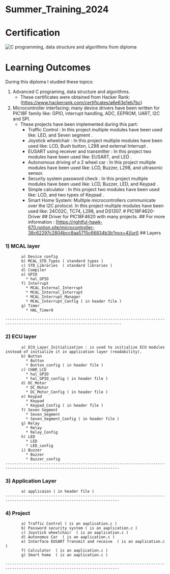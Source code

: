 # Summer_Training_2024
# Certification 
![C programming, data structure and algorithms from diploma](https://github.com/user-attachments/assets/4d66b4db-e894-46ca-80fd-f44390e22c55)
# Learning Outcomes 
During this diploma I studied these topics:
  1) Advanced C programing, data structure and algorithms. 
     - These certificates were obtained from Hacker Rank: (https://www.hackerrank.com/certificates/a6e63e1eb7bc)
  2) Microcontroller interfacing: many device drivers have been written for PIC18F family like: GPIO, interrupt handling, ADC, EEPROM, UART, I2C and SPI.
       * These projects have been implemented during this part:
         - Traffic Control  : In this project multiple modules have been used like: LED, and Seven segment .
         - Joystick wheelchair  : In this project multiple modules have been used like: LCD, Bush button, L298 and external Interrupt .
         - EUSART using receiver and transmitter : In this project two modules have been used like: EUSART, and LED .
         - Autonomous driving of a 2 wheel car : In this project multiple modules have been used like: LCD, Buzzer, L298, and ultrasonic sensor.
         - Security system password check : In this project multiple modules have been used like: LCD, Buzzer, LED, and Keypad .
         - Simple calculator : In this project two modules have been used like: LCD, and two types of Keypad .
         - Smart Home System: Multiple microcontrollers communicate over the I2C protocol. In this project multiple modules have been used like: 24C02C, TC74, L298, and DS1307.
    # PIC18F4620-Driver
    ## Driver for PIC18F4620 with many projects. 
    ## For more information : [https://rightful-hawk-670.notion.site/microcontroller-38c62297c2804bcc8aa5715c66834b3b?pvs=4](url)
    ## Layers
  ### 1) __MCAL layer__
           a) Device config
           b) MCAL_STD_Types ( standard types )
           c) STD_Libraries  ( standard libraries )
           d) Compiler
           e) GPIO
             * hal_GPIO
           f) Interrupt
             * MCAL_External_Interrupt
             * MCAL_Internal_Interrupt
             * MCAL_Interrupt_Manager
             * MCAL_Interrupt_Config ( in header file )
           g) Timer
             * HAL_Timer0
         
    -------------------------------------------------------------------------------------------------------------------------
  ### 2) __ECU layer__
           a) ECU_Layer_Initialization : is used to initialize ECU modules instead of initialize it in application layer (readability).
           b) Button
             * Button
             * Button_config ( in header file )
           c) CHAR_LCD
             * hal_GPIO
             * hal_GPIO_config ( in header file )
           d) DC_Motor
             * DC_Motor
             * DC_Motor_Config ( in header file )
           e) Keypad
             * Keypad
             * Keypad_Config ( in header file )
           f) Seven Segment
             * Seven_Segment
             * Seven_Segment_Config ( in header file )
           g) Relay
             * Relay
             * Relay_Config
           h) LED
             * LED
             * LED_config
           i) Buzzer
             * Buzzer
             * Buzzer_config
    ------------------------------------------------------------------------------------------------------------------------
  ### 3) __Application Layer__
           a) applicaion ( in header file )
    ------------------------------------------------------------------------------------------------------------------------
  ### 4) Project 
           a) Traffic Control ( is an aaplication.c ) 
           b) Password security system ( is an aaplication.c )
           c) Joystick wheelchair  ( is an aaplication.c )
           d) Autonomus Car  ( is an aaplication.c )
           e) Interface EUSART Transmit and receive  ( is an aaplication.c )
           f) Calculator  ( is an aaplication.c )
           g) Smart home  ( is an aaplication.c ) 
         
    ------------------------------------------------------------------------------------------------------------------------
